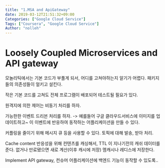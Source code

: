 ```yaml
---
title: "1.MSA and ApiGateway"
date: 2019-03-12T21:51:32+09:00
Categories: ["Google Cloud Service"]
Tags: ["Coursera", "Google Cloud Service"]
Author: "nolleh"
---
```


# Loosely Coupled Microservices and API gateway

모놀리틱에서는 기본 코드가 부풀게 되서, 어디를 고쳐야하는지 알기가 어렵다. 
패키지들의 의존성들이 얼키고 설킨다. 

작은 기본 코드를 고쳐도 전체 프로그램이 배포되어 테스트될 필요가 있다. 

원격지에 의한 제어는 비동기 처리를 하자. 

가능한한 이벤트 드리븐 처리를 하자. 
-> 예를들어 구글 클라우드서비스에 이미지를 업데이트하고~ 이 이벤트에 반응하여 동작하는 어플리케이션을 만들 수 있다. 

커플링을 줄이기 위해 메시지 큐 등을 사용할 수 있다.
토픽에 대해 발송, 받아 처리. 

Cache content
반응성을 위해 컨텐츠를 캐싱해서, TTL 이 지나기전의 캐쉬 데이터를 준다. 
없거나 만료됐으면 새로 계산(이후 캐시에 저장)
멤캐시나 레디스에 저장한다. 

Implement API gateway, 컨슈머 어플리케이션에 백엔드 기능이 동작할 수 있도록.. 
